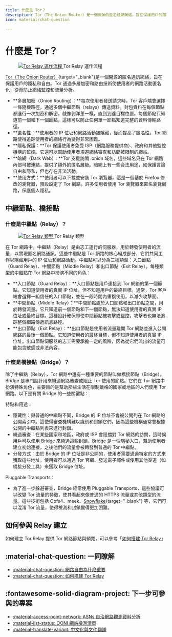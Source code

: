 ```yaml
---
title: 什麼是 Tor？
description: Tor（The Onion Router）是一個開源的匿名通訊網絡，旨在保護用戶的隱私和自由。Tor 通過多層加密和路由技術使使用者的網路活動匿名化，從而防止網絡監控和流量分析。
icon: material/chat-question

---
```


# 什麼是 Tor？

<figure markdown="span">
    <a target="_blank"
       href="../assets/images/tor_diagram.original.webp">
        <img src="../assets/images/tor_diagram.original.webp"
            alt="Tor Relay 運作流程"
            title="Tor Relay 運作流程"
        >
    </a>
    <caption>Tor Relay 運作流程</caption>
</figure>

[Tor（The Onion Router）](https://www.torproject.org/){target="_blank"}是一個開源的匿名通訊網絡，旨在保護用戶的隱私和自由。Tor 通過多層加密和路由技術使使用者的網路活動匿名化，從而防止網絡監控和流量分析。

- **多層加密（Onion Routing）：**每次使用者發送請求時，Tor 客戶端會選擇一條隨機路徑，通過多個中繼節點（relays）傳送資料。封包資料在每個節點都進行一次加密和解密，就像剝洋蔥一樣，直到到達目標位置。每個節點只知道前一個和下一個節點，這樣可以防止任何單一節點知道完整的資料傳輸路徑。
- **匿名性：**使用者的 IP 位址和網路活動被隱藏，從而提高了匿名性。Tor 網路使得追踪使用者的網絡行為變得非常困難。
- **隱私保護：**Tor 保護使用者免受 ISP（網路服務提供商）、政府和其他監控機構的監控。它還可以幫助使用者規避網絡審查和訪問被限制的網站。
- **暗網（Dark Web）：**Tor 支援訪問 .onion 域名，這些域名只在 Tor 網路內部可被連結，提供了額外的匿名層級。暗網上有一些合法用途，如保護言論自由和隱私，但也存在非法活動。
- **使用方式：**使用者可以下載並安裝 Tor 瀏覽器，這是一個基於 Firefox 修改的瀏覽器，預設設定了 Tor 網路。許多使用者使用 Tor 瀏覽器來匿名瀏覽網路，保護個人隱私。

## 中繼節點、橋接點

### 什麼是中繼點（Relay）？

<figure markdown="span">
    <a target="_blank"
       href="../assets/images/tor_relays.svg">
        <img src="../assets/images/tor_relays.svg"
            alt="Tor Relay 類型"
            title="Tor Relay 類型"
        >
    </a>
    <caption>Tor Relay 類型</caption>
</figure>

在 Tor 網路中，中繼點（Relay）是由志工運行的伺服器，用於轉發使用者的流量，以實現匿名網路通訊。這些中繼點是 Tor 網路的核心組成部分，它們共同工作以隱藏用戶的 IP 位址和網路活動。中繼點可以分為三種類型：入口節點（Guard Relay）、中間節點（Middle Relay）和出口節點（Exit Relay）。每種類型的中繼點在 Tor 網路中扮演不同的角色：

- **入口節點（Guard Relay）：**入口節點是用戶連接到 Tor 網絡的第一個節點。它知道使用者的真實 IP 位址，但不知道用戶的最終目標。通常，Tor 客戶端會選擇一組信任的入口節點，並在一段時間內重複使用，以減少攻擊面。
- **中間節點（Middle Relay）：**中間節點處於入口節點和出口節點之間，用於轉發流量。它只知道前一個節點和下一個節點，無法知道使用者的真實 IP 位址或最終目標。這種設計確保即使中間節點被攻擊或監控，攻擊者也無法追踪整個網路傳遞訊息路徑。
- **出口節點（Exit Relay）：**出口節點是使用者流量離開 Tor 網路並進入公開網路的最後一個節點。它知道使用者的最終目標，但不知道使用者的真實 IP 位址。出口節點伺服器的志工需要承擔一定的風險，因為從它們流出的流量可能包含敏感或非法內容。

### 什麼是橋接點（Bridge）？

除了中繼點（Relay），Tor 網路中還有一種重要的節點叫做橋接節點（Bridge）。Bridge 是專門設計用來繞過網路審查或阻止 Tor 使用的節點。它們在 Tor 網路中扮演特殊角色，主要目的是幫助那些生活在限制嚴格的國家或地區的人們使用 Tor 網路。以下是有關 Bridge 的一些關鍵點：

特點和用途：

- 隱藏性：與普通的中繼點不同，Bridge 的 IP 位址不會被公開列在 Tor 網路的公開索引中。這使得審查機構難以識別和封鎖它們，因為這些機構通常會根據公開的中繼點列表來進行封鎖。
- 繞過審查：在某些國家和地區，政府或 ISP 會阻擋對 Tor 網路的訪問，這時候用戶可以使用 Bridge 來繞過這些封鎖。Bridge 是一個隱秘入口，幫助使用者建立初始連接，之後他們的流量會被轉發到普通的 Tor 中繼點。
- 分發方式：由於 Bridge 的 IP 位址是非公開的，使用者需要通過特定的方式來獲取這些地址。使用者可以通過 Tor 官網、發送電子郵件或使用其他渠道（如橋接分發工具）來獲取 Bridge 位址。

Pluggable Transports：

- 為了進一步躲避審查，Bridge 經常使用 Pluggable Transports，這些協議可以改變 Tor 流量的特徵，使其看起來像普通的 HTTPS 流量或其他類型的流量。這些技術包括 Obfs4、meek、[Snowflake](https://snowflake.torproject.org/zh-TW/){target="_blank"} 等，它們可以混淆 Tor 流量，使得檢測和封鎖變得更加困難。

## 如何參與 Relay 建立

如何建立 Tor Relay 提供 Tor 網路節點與頻寬，可以參考「[如何搭建 Tor Relay](./setup-tor-relay.md)」

## :material-chat-question: 一同瞭解

<div class="grid cards" markdown>

- [:material-chat-question: 網路自由為什麼重要](./internet-freedom-matter.md)
- [:material-chat-question: 如何搭建 Tor Relay](./setup-tor-relay.md)

</div>

## :fontawesome-solid-diagram-project: 下一步可參與的專案

<div class="grid cards" markdown>

- [:material-access-point-network: ASNs 自治網路觀測資料分析](./ooni-asns-coverage.md)
- [:material-list-status: OONI 網站檢測清單](./ooni-weblists.md)
- [:material-translate-variant: 中文化與文件翻譯](./ooni-i18n.md)

</div>